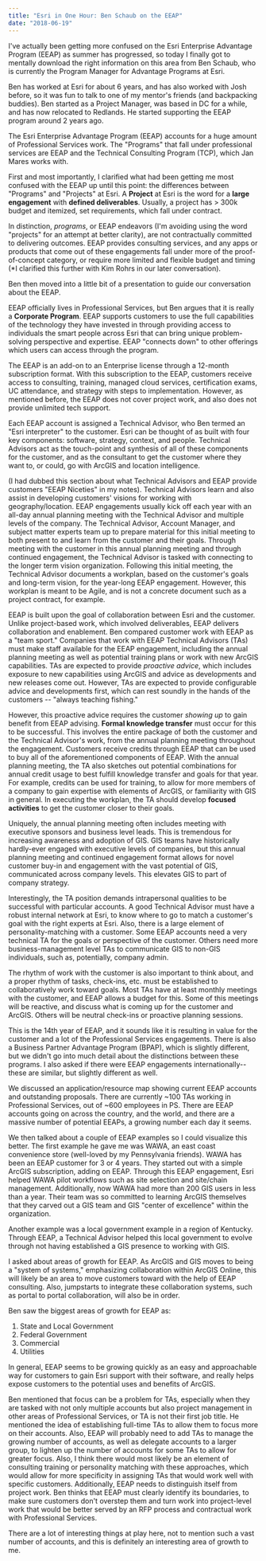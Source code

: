 ```yaml
---
title: "Esri in One Hour: Ben Schaub on the EEAP"
date: "2018-06-19" 
---
```


I've actually been getting more confused on the Esri Enterprise Advantage Program (EEAP) as summer has progressed, so today I finally got to mentally download the right information on this area from Ben Schaub, who is currently the Program Manager for Advantage Programs at Esri.

Ben has worked at Esri for about 6 years, and has also worked with Josh before, so it was fun to talk to one of my mentor's friends (and backpacking buddies). Ben started as a Project Manager, was based in DC for a while, and has now relocated to Redlands. He started supporting the EEAP program around 2 years ago.

The Esri Enterprise Advantage Program (EEAP) accounts for a huge amount of Professional Services work. The "Programs" that fall under professional services are EEAP and the Technical Consulting Program (TCP), which Jan Mares works with.

First and most importantly, I clarified what had been getting me most confused with the EEAP up until this point: the differences between "Programs" and "Projects" at Esri. A **Project** at Esri is the word for a **large engagement** with **defined deliverables**. Usually, a project has > 300k budget and itemized, set requirements, which fall under contract.

In distinction, _programs_, or EEAP endeavors (I'm avoiding using the word "projects" for an attempt at better clarity), are not contractually committed to delivering outcomes. EEAP provides consulting services, and any apps or products that come out of these engagements fall under more of the proof-of-concept category, or require more limited and flexible budget and timing (\*I clarified this further with Kim Rohrs in our later conversation).

Ben then moved into a little bit of a presentation to guide our conversation about the EEAP.

EEAP officially lives in Professional Services, but Ben argues that it is really a **Corporate Program**. EEAP supports customers to use the full capabilities of the technology they have invested in through providing access to individuals the smart people across Esri that can bring unique problem-solving perspective and expertise. EEAP "connects down" to other offerings which users can access through the program.

The EEAP is an add-on to an Enterprise license through a 12-month subscription format. With this subscription to the EEAP, customers receive access to consulting, training, managed cloud services, certification exams, UC attendance, and strategy with steps to implementation. However, as mentioned before, the EEAP does not cover project work, and also does not provide unlimited tech support.

Each EEAP account is assigned a Technical Advisor, who Ben termed an "Esri interpreter" to the customer. Esri can be thought of as built with four key components: software, strategy, context, and people. Technical Advisors act as the touch-point and synthesis of all of these components for the customer, and as the consultant to get the customer where they want to, or could, go with ArcGIS and location intelligence.

(I had dubbed this section about what Technical Advisors and EEAP provide customers "EEAP Niceties" in my notes). Technical Advisors learn and also assist in developing customers' visions for working with geography/location. EEAP engagements usually kick off each year with an all-day annual planning meeting with the Technical Advisor and multiple levels of the company. The Technical Advisor, Account Manager, and subject matter experts team up to prepare material for this initial meeting to both present to and learn from the customer and their goals. Through meeting with the customer in this annual planning meeting and through continued engagement, the Technical Advisor is tasked with connecting to the longer term vision organization. Following this initial meeting, the Technical Advisor documents a workplan, based on the customer's goals and long-term vision, for the year-long EEAP engagement. However, this workplan is meant to be Agile, and is not a concrete document such as a project contract, for example.

EEAP is built upon the goal of collaboration between Esri and the customer. Unlike project-based work, which involved deliverables, EEAP delivers collaboration and enablement. Ben compared customer work with EEAP as a "team sport." Companies that work with EEAP Technical Advisors (TAs) must make staff available for the EEAP engagement, including the annual planning meeting as well as potential training plans or work with new ArcGIS capabilities. TAs are expected to provide _proactive advice_, which includes exposure to new capabilities using ArcGIS and advice as developments and new releases come out. However, TAs are expected to provide configurable advice and developments first, which can rest soundly in the hands of the customers -- "always teaching fishing."

However, this proactive advice requires the customer _showing up_ to gain benefit from EEAP advising. **Formal knowledge transfer** must occur for this to be successful. This involves the entire package of both the customer and the Technical Advisor's work, from the annual planning meeting throughout the engagement. Customers receive credits through EEAP that can be used to buy all of the aforementioned components of EEAP. With the annual planning meeting, the TA also sketches out potential combinations for annual credit usage to best fulfill knowledge transfer and goals for that year. For example, credits can be used for training, to allow for more members of a company to gain expertise with elements of ArcGIS, or familiarity with GIS in general. In executing the workplan, the TA should develop **focused activities** to get the customer closer to their goals.

Uniquely, the annual planning meeting often includes meeting with executive sponsors and business level leads. This is tremendous for increasing awareness and adoption of GIS. GIS teams have historically hardly-ever engaged with executive levels of companies, but this annual planning meeting and continued engagement format allows for novel customer buy-in and engagement with the vast potential of GIS, communicated across company levels. This elevates GIS to part of company strategy.

Interestingly, the TA position demands intrapersonal qualities to be successful with particular accounts. A good Technical Advisor must have a robust internal network at Esri, to know where to go to match a customer's goal with the right experts at Esri. Also, there is a large element of personality-matching with a customer. Some EEAP accounts need a very technical TA for the goals or perspective of the customer. Others need more business-management level TAs to communicate GIS to non-GIS individuals, such as, potentially, company admin.

The rhythm of work with the customer is also important to think about, and a proper rhythm of tasks, check-ins, etc. must be established to collaboratively work toward goals. Most TAs have at least monthly meetings with the customer, and EEAP allows a budget for this. Some of this meetings will be reactive, and discuss what is coming up for the customer and ArcGIS. Others will be neutral check-ins or proactive planning sessions.

This is the 14th year of EEAP, and it sounds like it is resulting in value for the customer and a lot of the Professional Services engagements. There is also a Business Partner Advantage Program (BPAP), which is slightly different, but we didn't go into much detail about the distinctions between these programs. I also asked if there were EEAP engagements internationally--these are similar, but slightly different as well.

We discussed an application/resource map showing current EEAP accounts and outstanding proposals. There are currently ~100 TAs working in Professional Services, out of ~600 employees in PS. There are EEAP accounts going on across the country, and the world, and there are a massive number of potential EEAPs, a growing number each day it seems.

We then talked about a couple of EEAP examples so I could visualize this better. The first example he gave me was WAWA, an east coast convenience store (well-loved by my Pennsylvania friends). WAWA has been an EEAP customer for 3 or 4 years. They started out with a simple ArcGIS subscription, adding on EEAP. Through this EEAP engagement, Esri helped WAWA pilot workflows such as site selection and site/chain management. Additionally, now WAWA had more than 200 GIS users in less than a year. Their team was so committed to learning ArcGIS themselves that they carved out a GIS team and GIS "center of excellence" within the organization.

Another example was a local government example in a region of Kentucky. Through EEAP, a Technical Advisor helped this local government to evolve through not having established a GIS presence to working with GIS.

I asked about areas of growth for EEAP. As ArcGIS and GIS moves to being a "system of systems," emphasizing collaboration within ArcGIS Online, this will likely be an area to move customers toward with the help of EEAP consulting. Also, jumpstarts to integrate these collaboration systems, such as portal to portal collaboration, will also be in order.

Ben saw the biggest areas of growth for EEAP as:

1.  State and Local Government
2.  Federal Government
3.  Commercial
4.  Utilities

In general, EEAP seems to be growing quickly as an easy and approachable way for customers to gain Esri support with their software, and really helps expose customers to the potential uses and benefits of ArcGIS.

Ben mentioned that focus can be a problem for TAs, especially when they are tasked with not only multiple accounts but also project management in other areas of Professional Services, or TA is not their first job title. He mentioned the idea of establishing full-time TAs to allow them to focus more on their accounts. Also, EEAP will probably need to add TAs to manage the growing number of accounts, as well as delegate accounts to a larger group, to lighten up the number of accounts for some TAs to allow for greater focus. Also, I think there would most likely be an element of consulting training or personality matching with these approaches, which would allow for more specificity in assigning TAs that would work well with specific customers. Additionally, EEAP needs to distinguish itself from project work. Ben thinks that EEAP must clearly identify its boundaries, to make sure customers don't overstep them and turn work into project-level work that would be better served by an RFP process and contractual work with Professional Services.

There are a lot of interesting things at play here, not to mention such a vast number of accounts, and this is definitely an interesting area of growth to me.
